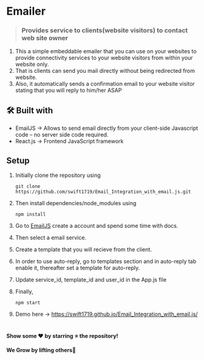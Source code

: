 # Emailer 
> ### Provides service to clients(website visitors) to contact web site owner

1. This a simple embeddable emailer that you can use on your websites to provide connectivity services to your website visitors from within your website only.
1. That is clients can send you mail directly without being redirected from website.
1. Also, it automatically sends a confirmation email to your website visitor stating that you will reply to him/her ASAP

## 🛠️ Built with
* EmailJS -> Allows to send email directly from your client-side Javascript code – no server side code required.
* React.js -> Frontend JavaScript framework

## Setup
1. Initially clone the repository using  
    ```
    git clone https://github.com/swift1719/Email_Integration_with_email.js.git
    ```
1. Then install dependencies/node_modules using
    ```
    npm install
    ```

1. Go to [EmailJS](https://www.emailjs.com/) create a account and spend some time with docs.

1. Then select a email service.
1. Create a template that you will recieve from the client.
1. In order to use auto-reply, go to templates section and in auto-reply tab enable it, thereafter set a template for auto-reply.

1. Update service_id, template_id and user_id in the App.js file

1. Finally,
    ``` 
    npm start 
    ```

1. Demo here -> https://swift1719.github.io/Email_Integration_with_email.js/

# 
__Show some ❤️ by starring ⭐ the repository!__

**We Grow by lifting others🙂**